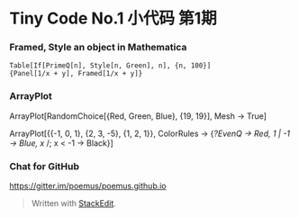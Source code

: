Tiny Code No.1	小代码 第1期
===================

### Framed, Style an object in Mathematica
```
Table[If[PrimeQ[n], Style[n, Green], n], {n, 100}]
{Panel[1/x + y], Framed[1/x + y]}
```

### ArrayPlot
 ArrayPlot[RandomChoice[{Red, Green, Blue}, {19, 19}], Mesh -> True]
 
 ArrayPlot[{{-1, 0, 1}, {2, 3, -5}, {1, 2, 1}}, 
 ColorRules -> {_?EvenQ -> Red, 1 | -1 -> Blue, 
   x_ /; x < -1 -> Black}]
   
### Chat for GitHub
https://gitter.im/poemus/poemus.github.io

> Written with [StackEdit](https://stackedit.io/).
